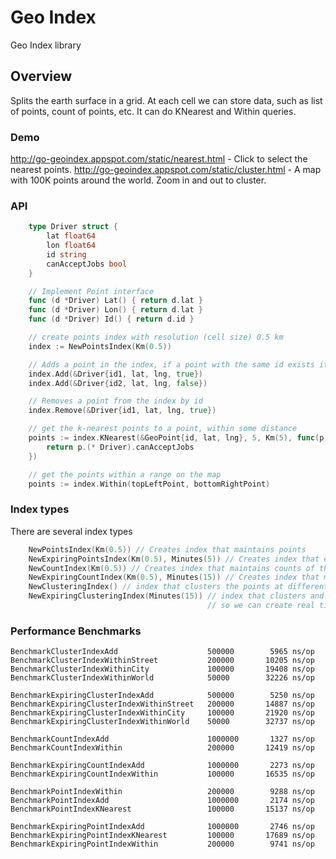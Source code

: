 # Geo Index

Geo Index library

## Overview

Splits the earth surface in a grid. At each cell we can store data, such as list of points, count of points, etc. It can do KNearest and Within queries.

### Demo

http://go-geoindex.appspot.com/static/nearest.html - Click to select the nearest points.
http://go-geoindex.appspot.com/static/cluster.html - A map with 100K points around the world. Zoom in and out to cluster. 

### API

```go
    type Driver struct {
        lat float64
        lon float64
        id string
        canAcceptJobs bool
    }

    // Implement Point interface
    func (d *Driver) Lat() { return d.lat }
    func (d *Driver) Lon() { return d.lat }
    func (d *Driver) Id() { return d.id }

    // create points index with resolution (cell size) 0.5 km
    index := NewPointsIndex(Km(0.5))

    // Adds a point in the index, if a point with the same id exists it's removed and the new one is added
    index.Add(&Driver{id1, lat, lng, true})
    index.Add(&Driver{id2, lat, lng, false})

    // Removes a point from the index by id
    index.Remove(&Driver{id1, lat, lng, true})

    // get the k-nearest points to a point, within some distance
    points := index.KNearest(&GeoPoint{id, lat, lng}, 5, Km(5), func(p Point) bool {
        return p.(* Driver).canAcceptJobs
    })

    // get the points within a range on the map
    points := index.Within(topLeftPoint, bottomRightPoint)
```

### Index types

There are several index types

```go
    NewPointsIndex(Km(0.5)) // Creates index that maintains points
    NewExpiringPointsIndex(Km(0.5), Minutes(5)) // Creates index that expires the points after some interval
    NewCountIndex(Km(0.5)) // Creates index that maintains counts of the points in each cell
    NewExpiringCountIndex(Km(0.5), Minutes(15)) // Creates index that maintains expiring count
    NewClusteringIndex() // index that clusters the points at different zoom levels, so we can create maps
    NewExpiringClusteringIndex(Minutes(15)) // index that clusters and expires the points at different zoom levels
                                            // so we can create real time maps of customer request, etc in the driver app
```

### Performance Benchmarks

    BenchmarkClusterIndexAdd	                500000	      5965 ns/op
    BenchmarkClusterIndexWithinStreet	        200000	     10205 ns/op
    BenchmarkClusterIndexWithinCity	            100000	     19408 ns/op
    BenchmarkClusterIndexWithinWorld	        50000	     32226 ns/op

    BenchmarkExpiringClusterIndexAdd	        500000	      5250 ns/op
    BenchmarkExpiringClusterIndexWithinStreet	200000	     14887 ns/op
    BenchmarkExpiringClusterIndexWithinCity	    100000	     21920 ns/op
    BenchmarkExpiringClusterIndexWithinWorld	50000	     32737 ns/op

    BenchmarkCountIndexAdd	                    1000000	      1327 ns/op
    BenchmarkCountIndexWithin	                200000	     12419 ns/op

    BenchmarkExpiringCountIndexAdd	            1000000	      2273 ns/op
    BenchmarkExpiringCountIndexWithin	        100000	     16535 ns/op

    BenchmarkPointIndexWithin	                200000	      9288 ns/op
    BenchmarkPointIndexAdd	                    1000000	      2174 ns/op
    BenchmarkPointIndexKNearest	                100000	     15137 ns/op

    BenchmarkExpiringPointIndexAdd	            1000000	      2746 ns/op
    BenchmarkExpiringPointIndexKNearest	        100000	     17689 ns/op
    BenchmarkExpiringPointIndexWithin	        200000	      9741 ns/op

